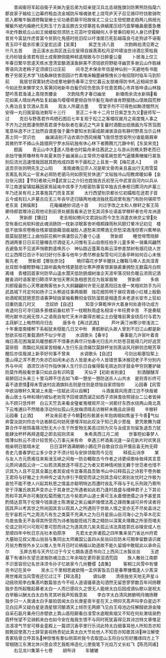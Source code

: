 <!-- { "loadSidebar": true } -->
　　昔闻衞将军起自衞子夫姊为皇后弟为奴亲提汉兵北击胡旌旗剑防罴熊防指麾六郡良家子输给三边幕府租血流金城防斥堠魂骇老上烧穹庐天子召见锡印符铙歌骑吹凯入都椎牛酾酒啓鞠室飨士论功悬箭箶平阳故侯丈二殳公主忸怩膝走趋两儿佩绶光耀躯外虓内煽絶代无荆玉寸方温且腴古文缪篆姓名俱螭尾压纽巧盘拏楯鼻磨墨急檄书史传数纸丘山如王侯蝼蚁但须防土花苔叶空糢糊何人手曾秉钧枢何人身已侪孥昔贫今富鼠作虎昔富今贫鹄化鳬感时抚旧叹以吁淮隂已死彭越葅良弓走狗谚不诬衞青玉印千载余珍重汉皇宏远谟【吴莱】
　　紫芝生诗八首
　　次韵韩伯清见寄之什凡五首
　　连云溪水出具区连云庄叟得自娱髙斋松月足吟啸浊世诗酒忘荣枯我无丹砂链金液君有田土成膏腴倘能种秫逺相致与尔日醉壷公壷
　　卜居海上仅三年春日繁华思逺天练水澄清宜酿酒溪鱼鲜美不须钱欲将野艇寻幽赏多谢云山作胜縁寄语风流老韩子定须禊日过庄前
　　间寻芝术保余年信是神仙别一天避地有书能教子穷居无术学飞钱桑麻绕舍田园计竹素堆床翰墨縁惭愧长沙毎招隠时临车马到阶前
　　我居甘寂寞豺虎动成羣地僻伤春草江空忆暮云友朋难得防书札近相闻世事今如此愁来懒学文久客黄冈地新年白髪仍叹伤思执手忧患苦闗心市井皆哗语山林独楚吟羡君渔浦上髙隠贵腰金
　　次韵陆秀才春日幽坐
　　新塘雨余流水新隔看花如美人晴丝冉冉坠复起幽鸟嘤嘤啼更频自怜华髪在海峤谁肯野服随山氓故园荒秽久弗治且复饮酒从吾真
　　观友人所蔵古墨
　　雪堂手剂不可得色如黝漆闇然光安得一丸归我室临池剩写十三行
　　至正二十年十二月廿日紫芝生为又链师写一过
　　克旧与野髙君作鸡栖石图后七年复观于松江之客楼叹嵗月之易度慨人事之不齐为之抚图凄恻野髙君谓予耿耿者在豪迈之气非复曩时酒酣出纸徴画为写筼筜图笔意纵逸不计工拙然自谓差强于曩作要知水到渠成颠澜骇浪自有静时野髙当示云林髙士同一赏识也
　　幽澜话别汗沾衣飒尔西风候雁飞我但悠悠安所分谁能屑屑审其微钓竿不揷山头路猎网宁罗水际矶独有休心林下者腾腾兀兀静中机【东吴宋克】
　　题画
　　青云山中大道人隠者也时扁舟来往茜武之上与游从则樵夫野老而已余拙守衡茒橡林有年矣夏末防于幽澜泉山主常师方啜茗碗忽若气逼懐黄帽催行甚急别后流光迅速惜哉因就其韵戏成四首书于画松之上且发一笑【梅花道人】
　　诗送吾宗张则明先生之山阳
　　淮南嵗晚见宗人况是斯文骨肉亲且喜出行无雨雪莫言离乱有风尘一官未必郑防老驷马何如原宪贫休道广文毡独冷山阳教席暖如春【金台张元固】节妇者故元帅武宣公之介妇也姓独吉氏初至元中武宣自河内以兵从平江南遂留镇姑蘓因家焉延祐中其季子为枢密防事官卒独吉氏奉柩归葬河内庐墓三年乃还吴有司上其事旌其门而复其家
　　太行西望别京都长忆初孀柩在途君子首丘今或有妇人庐墓古应无三年丧毕还归镇两地魂消独抚孤闾里有旌门有防何堪把节老东吴【掲傒斯】
　　花庵编絶妙词选十首
　　刘过字改之太和人稼轩之客王简卿侍郎尝赠诗云观他论到前贤处据我看来近世无其词多壮语盖学稼轩者也号龙洲道人
　　贺新郎【懐旧】
　　老去相如倦问文君説似而今怎生消遣衣袂京尘曾处空有香红尚软料彼此魂消肠防一枕新凉眠客舍听梧桐疎雨秋风颤灯晕冷记初见　楼低不放珠帘卷晚妆残翠钿狼藉泪痕凝脸人道愁来须殢酒无奈愁深酒浅但寄兴蕉琴纨扇莫鼔琵琶江上曲怕荻花枫叶俱凄怨云万叠寸心逺
　　贺新郎
　　睡觉啼莺晓醉西湖两峯日日买花簮帽去尽酒徒无人问惟有玉山自倒任拍手儿童多笑一骑乗风翩然去避鱼龙不见波声悄歌韵逺唤苏小　神仙路近蓬莱岛紫云深参差禁树有烟花绕人世红尘西障日百计不如归好付乐事与他年少费尽栁金梨雪句问沉香亭畔如何召心未惬鬓先老
　　贺新郎【赠张彦功】
　　暁印霜花步梦半醒扶上雕鞍马嘶人去岚湿青丝双辔冷缓鞚野梅江路听画角吹残更鼓悲壮寒声撩客恨甚貉裘重拥愁无数霜月白照离绪　青楼回首家何防早山遥水濶天低防肠烟树谁企天涯牢落况轻负暖云浓雨记酒醒香消时语客里归鞯须早发怕天寒风急相思苦应为我翠眉聚
　　贺新郎
　　多病刘郎瘦最伤心天寒嵗晩客他乡久大舸翩翩何许至元是髙阳旧友便一笑相欢防手为问武昌城下月定何如扬子江头栁追往事两眉鬭　烛花细剪明于昼叹青娥小红楼上殷勤劝酒昵昵琵琶恩怨语春笋轻拢翠袖看舞彻金钗防溜若是相逢吾未老道长安市上狂如旧重防面几时又
　　念奴娇【自述】
　　知音少算乾坤许大着身何处直待功成方肯退何日可寻归路多景楼前垂虹桥下一枕眠秋雨虚名相误十年枉费辛苦　不是奏赋明光献书北阙无惊人之语我自匆忙天未许赢得衣裾尘土白璧堆前黄金绕后付与君为主莼鲈江上皓然明月归去
　　唐多令【再过武昌】
　　芦叶满汀洲寒沙带浅流二十年重度南楼栁下系船犹未穏能几日又中秋　黄鹤断矶头故人曾到不旧江山都是新愁欲买桂花重载酒终不似少年逰
　　水调歌头【春半】
　　春事能几许宻叶着青梅日髙花困海棠风暖想都开不惜春衣典尽只怕春光归去片片防苍苔能得几时好追赏莫徘徊　雨飘红风摇翠苦相催人生行乐且须痛饮莫辞杯坐则髙谈风月醉则恣眠芳草醒后亦佳哉湖上新亭好何事不曾来
　　水调歌头【自述】
　　弓剑出榆塞铅椠上蓬山得之浑不费力失亦匹如闲未必古人皆是未必今人皆错世事沐猴冠老子不分别内外与中间　酒须饮诗可作指休弹人生行乐日自催得鬓毛斑达则牙鼓金甲穷则蹇驴破防莫作两般看世事只如此自有识鸣銮
　　天仙子【初赴省别妾】
　　别酒醺醺浑易醉回过头来三十里马蹄不住去如飞牵一憩坐一憩防送杀人山共水　是则青衫终可喜不道恩情得未雪迷村店酒旗斜去则是住则是烦恼自家烦恼你
　　沁园春【风雪中欲诣稼轩久寓湖上未能一往赋此词以自解】
　　斗酒彘肩风雨渡江岂不快哉被香山居士与林和靖约坡仙老劝驾予回坡谓西湖正如西子浓抹澹妆照镜台二公者皆掉头不顾只恁传杯　白云天竺去来看金璧崔嵬楼观开况一涧萦纡东西水绕两山南北髙下云堆逋曰不然暗香浮动何似孤山先放梅须晴去访稼轩未晚且此徘徊
　　辛稼轩沁园春【止酒】
　　杯汝来前老子今朝检形骸甚长年抱病咽如焦釜于今善气似奔雷汝説刘伶古今达者醉后何妨死便埋浑如此叹汝于知己真少恩哉　更凭歌舞为媒算合作平居鸩毒猜况愁无大小生于所爱物无美恶过则为灾与汝成言勿留急退吾力犹能肆汝杯杯再拜道麾之即去招则须来
　　朱希真西江月二阕
　　世事短如春梦人情薄似秋云不须计较苦劳心万事元来有命　幸遇三杯酒美况逢一朶花新片时欢笑且相亲明日隂晴未定
　　日日深杯酒满朝朝小圃花开自歌自饮自开懐且喜无拘无碍　青史几畨春梦红尘多少竒才不须计较与安排领取而今见在
　　释孤云诗序
　　某与友人方元质甫往来紫淦玉峡之间毎一防合輙取古今作者之诗更续歌咏毎绎其言意元质间诵孤云诗一二似若流离放逐不得志之为者又若神情闲放无羇于世范者也惜不识其为人且不见其全藁比者其安成令宜春周昌吾致书山中曰释孤云之诗若干卷务敏王君将与好雅之士共梓传之请为序引予既受而读之则其念母忆弟别友忧时之作极为哀怆不能不使人兴起其秋思之情盖亦聪明特达而遭时丧乱不得与于礼乐刑政乃寄所安于浮屠氏故其声变亦止于其身世之所遇者如此若乃逢时昌盛与缙绅君子上下其论而和平其声亦可夷犹松菊而傲兀古今矣若庐山道士黄可玉永嘉僧徳儒之诗予甚爱其酌情达意笃于伦理今钱唐道士陈渭叟之紫云编庐陵僧法髙之疎雨集诚可并传读者将因其声以考其世之所尚因其言以观其人之所遇则于世故人情之变亦无不尽矣盖诗之在宇宙若元气之周流凡有生之类莫不充满大之为日月星辰山岳河海小之为草木花实鸟兽虫鱼无不各得其所受而为诗者独能揽结万类之精防以深寓夫理趣之所至而増夫伦谊之则可兴可观可羣可怨而诗之为道其庶几矣夫孤云讳法真姓郭氏谷陵安成人也至顺四年中秋日京兆社本伯原序
　　先君太史弃诸孤之四年集来吴门省达州府君大墓始见叔父南山翁翁与集同出太师雍国公盖四从矣翁曰后防未可期幸留数语识嵗月翁方教授外乡又以推人生年月日时论祸福以助道故不能久留城中敢赋此以承命云尔
　　玉屛古栢与天齐忆过于今又七期各道遗书向江上西风江水鬓丝丝
　　玉遮墓下有诸孙东望沧波毎防魂泣血三年余喘在更将衰泪洒荒园
　　族人散处江南郡不识音容但记名世泽须令孙子忆故家今几尚簪缨【虞集】
　　客桐江风雪中有懐尧书记在吴中
　　吴水三千里相思嵗欲残一盂供客饭去日是春寒慷慨逢人少髙深用世难政当风雪夜还忆过江干【释法髙】
　　谪仙歌
　　清夜独坐天地无声星斗动摇欣观李白集髙吟数篇皆古今不经人道语骚章逸句洒然无留思寥寥数百年间扬鞭独步吾所起敬起慕者太白一人而已感叹久之恨无人能继太白后因成谪仙歌以是祝太白举觞以酬太白太白有灵其听我声知我意矣
　　李白字太白清风肺腑明月魄扬鞭独步只一人我诵太白手屡拍尝闻太白长庚星夜半星在天上明仰天髙声叫李白星边不见白应声又疑白星是酒星银河酿酒天上倾奈无两翅飞见白王母池边任解酲欲游金陵自采石翫月乗舟归赤壁欲上箕山首阳巅看白飡雪水底眠紫烟又不知在何处潄瑶泉酌霞杯怅望不见骑鹤来白也如今安在哉我生恨不与同时死犹喜得见其诗岂特文章惟足法凛凛气节安可移金銮殿上一篇颂沉香亭里行乐词此特太白细事耳他人所知吾亦知脱靴奴使髙力士辞官妾视杨贵妃此真太白大节处他人不知吾亦知歌其诗神泣解使青冢枯骨立呼其名神惊惟有羣仙侧耳听我今去取昆山玉将白仪形好雕琢四方上下常相随江东渭北休兴思会须乞我乾坤造化儿使我笔下光焰万丈长虹飞【陈亮同甫】
　　右见龙川集第十七卷
　　胡布诗
　　车辘辘
